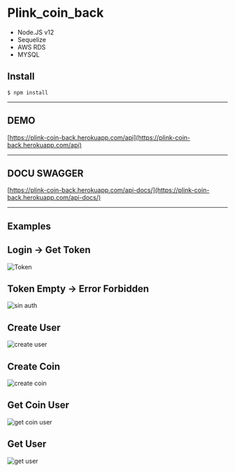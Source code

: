 # Plink_coin_back

- Node.JS v12
- Sequelize
- AWS RDS
- MYSQL

## Install

`$ npm install`

---

## DEMO

[https://plink-coin-back.herokuapp.com/api](https://plink-coin-back.herokuapp.com/api)

---

## DOCU SWAGGER

[https://plink-coin-back.herokuapp.com/api-docs/](https://plink-coin-back.herokuapp.com/api-docs/)

---

## Examples

## Login -> Get Token 

![Token](https://user-images.githubusercontent.com/12036681/70441322-2bab8680-1a62-11ea-9e3e-0da731c71708.gif)

## Token Empty -> Error Forbidden

![sin auth](https://user-images.githubusercontent.com/12036681/70445617-cbb8de00-1a69-11ea-9024-3a5917e33ca4.gif)

## Create User

![create user](https://user-images.githubusercontent.com/12036681/70445786-16d2f100-1a6a-11ea-8b7e-ad19f824f0da.gif)

## Create Coin

![create coin](https://user-images.githubusercontent.com/12036681/70446032-85b04a00-1a6a-11ea-95ce-ed2618a31f85.gif)

## Get Coin User

![get coin user](https://user-images.githubusercontent.com/12036681/70446096-9d87ce00-1a6a-11ea-8bc1-0f9558460dc5.gif)

## Get User

![get user](https://user-images.githubusercontent.com/12036681/70446144-b1333480-1a6a-11ea-8be9-5faad631b4b2.gif)


